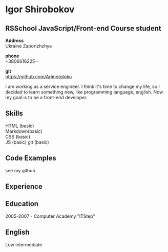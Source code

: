 # Igor Shirobokov

## RSSchool JavaScript/Front-end Course student

**Address**  
Ukraine Zaporizhzhya

**phone**  
+3806616225--

**git**  
https://github.com/Arimototoku

I am working as a service engineer. I think it's time to change my life, so I decided to learn something new, like programming language, english.
Now my goal is to be a front-end developer.

## Skills

HTML (basic)  
Markdown(basic)  
CSS (basic)  
JS (basic)
git (basic)

## Code Examples

see my github

## Experience

## Education

2005-2007 - Computer Academy "ITStep"

## English

Low Intermediate
